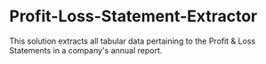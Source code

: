 # Profit-Loss-Statement-Extractor
This solution extracts all tabular data pertaining to the Profit &amp; Loss Statements in a company's annual report.
